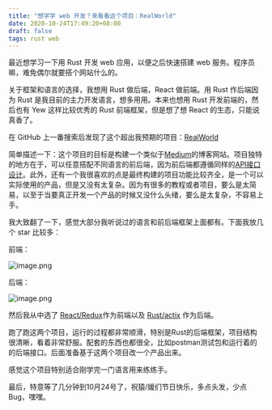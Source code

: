 ```yaml
---
title: "想学学 web 开发？来看看这个项目：RealWorld"
date: 2020-10-24T17:49:20+08:00
draft: false
tags: rust web
---
```


最近想学习一下用 Rust 开发 web 应用，以便之后快速搭建 web 服务。程序员嘛，难免偶尔就要搭个网站什么的。

关于框架和语言的选择，我想用 Rust 做后端，React 做前端。用 Rust 作后端因为 Rust 是我目前的主力开发语言，想多用用。本来也想用 Rust 开发前端的，然后也有 Yew 这样比较优秀的 Rust 前端框架，但是想了想 React 的生态，只能说真香了。

在 GitHub 上一番搜索后发现了这个超出我预期的项目：[RealWorld](https://github.com/gothinkster/realworld)

简单描述一下：这个项目的目标是构建一个类似于[Medium](https://medium.com/)的博客网站。项目独特的地方在于，可以任意搭配不同语言的前后端，因为前后端都遵循同样的[API接口设计](https://github.com/gothinkster/realworld/tree/master/spec)。此外，还有一个我很喜欢的点是最终构建的项目功能比较齐全，是一个可以实际使用的产品，但是又没有太复杂。因为有很多的教程或者项目，要么是太简易，以至于当要真正开发一个产品的时候又没什么头绪，要么是太复杂，不容易上手。

我大致翻了一下，感觉大部分我听说过的语言和前后端框架上面都有。下面我放几个 star 比较多：

前端：

![image.png](https://i.loli.net/2020/10/23/FPS7ubajZLoWcIq.png)

后端：

![image.png](https://i.loli.net/2020/10/23/h4iTS5bRBspYWzG.png)

然后我从中选了 [React/Redux](https://github.com/gothinkster/react-redux-realworld-example-app)作为前端以及 [Rust/actix](https://github.com/fairingrey/actix-realworld-example-app) 作为后端。

跑了跑这两个项目，运行的过程都非常顺滑，特别是Rust的后端框架，项目结构很清晰，看着非常舒服。配套的东西也都很全，比如postman测试包和运行着的的后端接口。后面准备基于这两个项目改一个产品出来。

感觉这个项目特别适合刚学完一门语言用来练练手。

最后，特意等了几分钟到10月24号了，祝猿/媛们节日快乐，多点头发，少点 Bug，嘿嘿。


